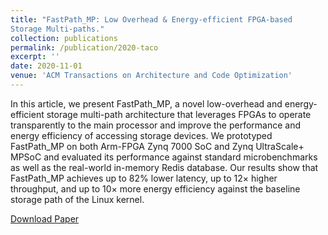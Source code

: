 ```yaml
---
title: "FastPath_MP: Low Overhead & Energy-efficient FPGA-based
Storage Multi-paths."
collection: publications
permalink: /publication/2020-taco
excerpt: ''
date: 2020-11-01
venue: 'ACM Transactions on Architecture and Code Optimization'
---
```


In this article, we present FastPath_MP, a novel low-overhead and energy-efficient storage multi-path architecture that leverages FPGAs to operate transparently to the main processor and improve the performance and energy efficiency of accessing storage devices. We prototyped FastPath_MP on both Arm-FPGA Zynq 7000 SoC and Zynq UltraScale+ MPSoC and evaluated its performance against standard microbenchmarks as well as the real-world in-memory Redis database. Our results show that FastPath_MP achieves up to 82% lower latency, up to 12× higher throughput, and up to 10× more energy efficiency against the baseline storage path of the Linux kernel.

[Download Paper](https://dl.acm.org/doi/pdf/10.1145/3423134)
